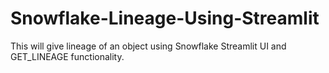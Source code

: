 # Snowflake-Lineage-Using-Streamlit
This will give lineage of an object using Snowflake Streamlit UI and GET_LINEAGE functionality.
